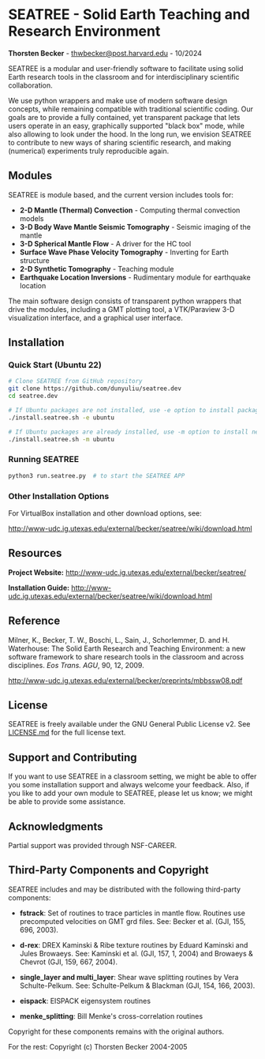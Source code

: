 # SEATREE - Solid Earth Teaching and Research Environment

**Thorsten Becker** - thwbecker@post.harvard.edu - 10/2024

SEATREE is a modular and user-friendly software to facilitate using solid Earth research tools in the classroom and for interdisciplinary scientific collaboration.

We use python wrappers and make use of modern software design concepts, while remaining compatible with traditional scientific coding. Our goals are to provide a fully contained, yet transparent package that lets users operate in an easy, graphically supported "black box" mode, while also allowing to look under the hood. In the long run, we envision SEATREE to contribute to new ways of sharing scientific research, and making (numerical) experiments truly reproducible again.

## Modules

SEATREE is module based, and the current version includes tools for:

- **2-D Mantle (Thermal) Convection** - Computing thermal convection models
- **3-D Body Wave Mantle Seismic Tomography** - Seismic imaging of the mantle
- **3-D Spherical Mantle Flow** - A driver for the HC tool
- **Surface Wave Phase Velocity Tomography** - Inverting for Earth structure
- **2-D Synthetic Tomography** - Teaching module
- **Earthquake Location Inversions** - Rudimentary module for earthquake location

The main software design consists of transparent python wrappers that drive the modules, including a GMT plotting tool, a VTK/Paraview 3-D visualization interface, and a graphical user interface.

## Installation

### Quick Start (Ubuntu 22)

```bash
# Clone SEATREE from GitHub repository
git clone https://github.com/dunyuliu/seatree.dev
cd seatree.dev

# If Ubuntu packages are not installed, use -e option to install packages, netcdf, gmt, and seatree
./install.seatree.sh -e ubuntu

# If Ubuntu packages are already installed, use -m option to install netcdf, gmt4, and seatree
./install.seatree.sh -m ubuntu
```

### Running SEATREE

```bash
python3 run.seatree.py  # to start the SEATREE APP
```

### Other Installation Options

For VirtualBox installation and other download options, see:

http://www-udc.ig.utexas.edu/external/becker/seatree/wiki/download.html

## Resources

**Project Website:** http://www-udc.ig.utexas.edu/external/becker/seatree/

**Installation Guide:** http://www-udc.ig.utexas.edu/external/becker/seatree/wiki/download.html

## Reference

Milner, K., Becker, T. W., Boschi, L., Sain, J., Schorlemmer, D. and H. Waterhouse: The Solid Earth Research and Teaching Environment: a new software framework to share research tools in the classroom and across disciplines. *Eos Trans. AGU*, 90, 12, 2009.

http://www-udc.ig.utexas.edu/external/becker/preprints/mbbssw08.pdf

## License

SEATREE is freely available under the GNU General Public License v2. See [LICENSE.md](LICENSE.md) for the full license text.

## Support and Contributing

If you want to use SEATREE in a classroom setting, we might be able to offer you some installation support and always welcome your feedback. Also, if you like to add your own module to SEATREE, please let us know; we might be able to provide some assistance.

## Acknowledgments

Partial support was provided through NSF-CAREER.

## Third-Party Components and Copyright

SEATREE includes and may be distributed with the following third-party components:

- **fstrack**: Set of routines to trace particles in mantle flow. Routines use precomputed velocities on GMT grd files. See: Becker et al. (GJI, 155, 696, 2003).

- **d-rex**: DREX Kaminski & Ribe texture routines by Eduard Kaminski and Jules Browaeys. See: Kaminski et al. (GJI, 157, 1, 2004) and Browaeys & Chevrot (GJI, 159, 667, 2004).

- **single_layer and multi_layer**: Shear wave splitting routines by Vera Schulte-Pelkum. See: Schulte-Pelkum & Blackman (GJI, 154, 166, 2003).

- **eispack**: EISPACK eigensystem routines

- **menke_splitting**: Bill Menke's cross-correlation routines

Copyright for these components remains with the original authors.

For the rest: Copyright (c) Thorsten Becker 2004-2005
